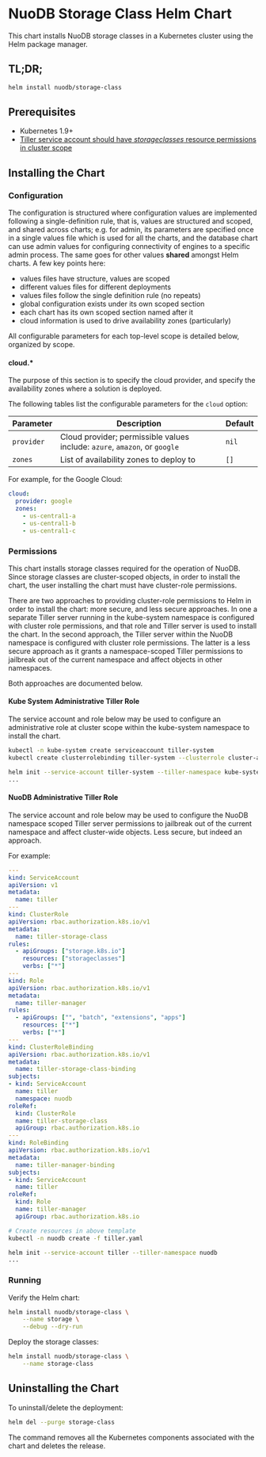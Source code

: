 # NuoDB Storage Class Helm Chart

This chart installs NuoDB storage classes in a Kubernetes cluster using the Helm package manager.

## TL;DR;

```bash
helm install nuodb/storage-class
```

## Prerequisites

- Kubernetes 1.9+
- [Tiller service account should have _storageclasses_ resource permissions in cluster scope][0]

## Installing the Chart

### Configuration

The configuration is structured where configuration values are implemented following a single-definition rule, that is, values are structured and scoped, and shared across charts; e.g. for admin, its parameters are specified once in a single values file which is used for all the charts, and the database chart can use admin values for configuring connectivity of engines to a specific admin process. The same goes for other values **shared** amongst Helm charts. A few key points here:

- values files have structure, values are scoped
- different values files for different deployments
- values files follow the single definition rule (no repeats)
- global configuration exists under its own scoped section
- each chart has its own scoped section named after it
- cloud information is used to drive availability zones (particularly)

All configurable parameters for each top-level scope is detailed below, organized by scope.

#### cloud.*

The purpose of this section is to specify the cloud provider, and specify the availability zones where a solution is deployed.

The following tables list the configurable parameters for the `cloud` option:

| Parameter | Description | Default |
| ----- | ----------- | ------ |
| `provider` | Cloud provider; permissible values include: `azure`, `amazon`, or `google` |`nil`|
| `zones` | List of availability zones to deploy to |`[]`|

For example, for the Google Cloud:

```yaml
cloud:
  provider: google
  zones:
    - us-central1-a
    - us-central1-b
    - us-central1-c
```

### Permissions

This chart installs storage classes required for the operation of NuoDB.
Since storage classes are cluster-scoped objects, in order to install the
chart, the user installing the chart must have cluster-role permissions.

There are two approaches to providing cluster-role permissions to Helm
in order to install the chart: more secure, and less secure approaches.
In one a separate Tiller server running in the kube-system namespace is
configured with cluster role permissions, and that role and Tiller server
is used to install the chart. In the second approach, the Tiller server
within the NuoDB namespace is configured with cluster role permissions.
The latter is a less secure approach as it grants a namespace-scoped
Tiller permissions to jailbreak out of the current namespace and affect
objects in other namespaces.

Both approaches are documented below.

#### Kube System Administrative Tiller Role

The service account and role below may be used to configure an administrative
role at cluster scope within the kube-system namespace to install the
chart.

```bash
kubectl -n kube-system create serviceaccount tiller-system
kubectl create clusterrolebinding tiller-system --clusterrole cluster-admin --serviceaccount=kube-system:tiller-system

helm init --service-account tiller-system --tiller-namespace kube-system
...
```

#### NuoDB Administrative Tiller Role

The service account and role below may be used to configure the NuoDB
namespace scoped Tiller server permissions to jailbreak out of the current
namespace and affect cluster-wide objects. Less secure, but indeed an
approach.

For example:

```yaml
---
kind: ServiceAccount
apiVersion: v1
metadata:
  name: tiller
---
kind: ClusterRole
apiVersion: rbac.authorization.k8s.io/v1
metadata:
  name: tiller-storage-class
rules:
  - apiGroups: ["storage.k8s.io"]
    resources: ["storageclasses"]
    verbs: ["*"]
---
kind: Role
apiVersion: rbac.authorization.k8s.io/v1
metadata:
  name: tiller-manager
rules:
  - apiGroups: ["", "batch", "extensions", "apps"]
    resources: ["*"]
    verbs: ["*"]
---
kind: ClusterRoleBinding
apiVersion: rbac.authorization.k8s.io/v1
metadata:
  name: tiller-storage-class-binding
subjects:
- kind: ServiceAccount
  name: tiller
  namespace: nuodb
roleRef:
  kind: ClusterRole
  name: tiller-storage-class
  apiGroup: rbac.authorization.k8s.io
---
kind: RoleBinding
apiVersion: rbac.authorization.k8s.io/v1
metadata:
  name: tiller-manager-binding
subjects:
- kind: ServiceAccount
  name: tiller
roleRef:
  kind: Role
  name: tiller-manager
  apiGroup: rbac.authorization.k8s.io
```

```bash
# Create resources in above template
kubectl -n nuodb create -f tiller.yaml

helm init --service-account tiller --tiller-namespace nuodb
...
```

### Running

Verify the Helm chart:

```bash
helm install nuodb/storage-class \
    --name storage \
    --debug --dry-run
```

Deploy the storage classes:

```bash
helm install nuodb/storage-class \
    --name storage-class
```

## Uninstalling the Chart

To uninstall/delete the deployment:

```bash
helm del --purge storage-class
```

The command removes all the Kubernetes components associated with the chart and deletes the release.

[0]: #permissions
